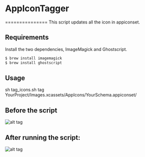 # AppIconTagger
===============
This script updates all the icon in appiconset. 
## Requirements

Install the two dependencies, ImageMagick and Ghostscript.
```sh
$ brew install imagemagick
$ brew install ghostscript
```


## Usage
  sh tag_icons.sh tag YourProject/Images.xcassets/AppIcons/YourSchema.appiconset/
## Before the script
![alt tag](https://github.com/ursu-daniil/AppIconTagger/blob/master/Before.png)

## After running the script:
![alt tag](https://github.com/ursu-daniil/AppIconTagger/blob/master/Before.png)

